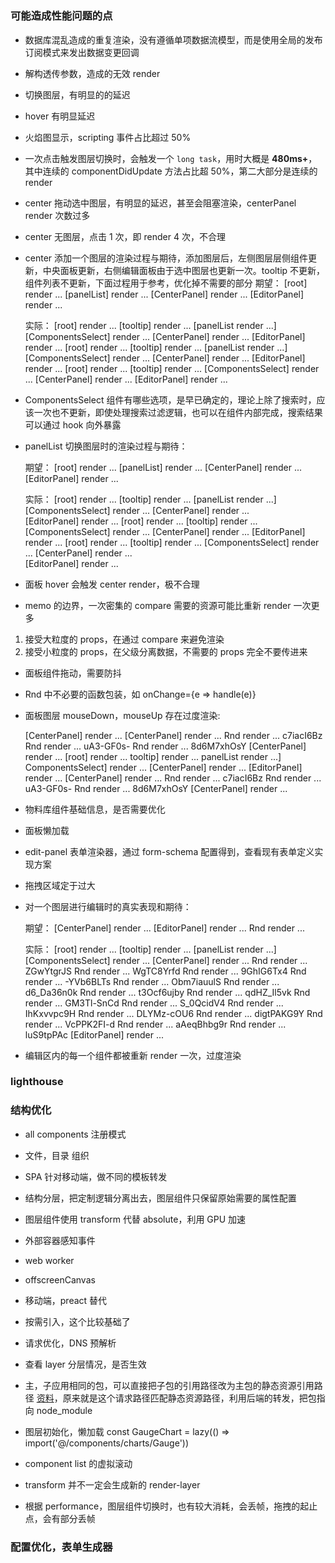 #

### 可能造成性能问题的点

- 数据库混乱造成的重复渲染，没有遵循单项数据流模型，而是使用全局的发布订阅模式来发出数据变更回调

- 解构透传参数，造成的无效 render

- 切换图层，有明显的的延迟

- hover 有明显延迟

- 火焰图显示，scripting 事件占比超过 50%

- 一次点击触发图层切换时，会触发一个 `long task`，用时大概是 **480ms+**，其中连续的 componentDidUpdate 方法占比超 50%，第二大部分是连续的 render

- center 拖动选中图层，有明显的延迟，甚至会阻塞渲染，centerPanel render 次数过多

- center 无图层，点击 1 次，即 render 4 次，不合理

- center 添加一个图层的渲染过程与期待，添加图层后，左侧图层层侧组件更新，中央面板更新，右侧编辑面板由于选中图层也更新一次。tooltip 不更新，组件列表不更新，下面过程用于参考，优化掉不需要的部分
  期望：
  [root] render ...
  [panelList] render ...
  [CenterPanel] render ...
  [EditorPanel] render ...

  实际：
  [root] render ...
  [tooltip] render ...
  [panelList render ...]
  [ComponentsSelect] render ...
  [CenterPanel] render ...
  [EditorPanel] render ...
  [root] render ...
  [tooltip] render ...
  [panelList render ...]
  [ComponentsSelect] render ...
  [CenterPanel] render ...
  [EditorPanel] render ...
  [root] render ...
  [tooltip] render ...
  [ComponentsSelect] render ...
  [CenterPanel] render ...
  [EditorPanel] render ...

- ComponentsSelect 组件有哪些选项，是早已确定的，理论上除了搜索时，应该一次也不更新，即使处理搜索过滤逻辑，也可以在组件内部完成，搜索结果可以通过 hook 向外暴露

- panelList 切换图层时的渲染过程与期待：

  期望：
  [root] render ...
  [panelList] render ...
  [CenterPanel] render ...
  [EditorPanel] render ...

  实际：
  [root] render ...
  [tooltip] render ...
  [panelList render ...]
  [ComponentsSelect] render ...
  [CenterPanel] render ...  
  [EditorPanel] render ...
  [root] render ...
  [tooltip] render ...
  [ComponentsSelect] render ...
  [CenterPanel] render ...
  [EditorPanel] render ...
  [root] render ...
  [tooltip] render ...
  [ComponentsSelect] render ...
  [CenterPanel] render ...  
  [EditorPanel] render ...

- 面板 hover 会触发 center render，极不合理

- memo 的边界，一次密集的 compare 需要的资源可能比重新 render 一次更多

1. 接受大粒度的 props，在通过 compare 来避免渲染
2. 接受小粒度的 props，在父级分离数据，不需要的 props 完全不要传进来

- 面板组件拖动，需要防抖

- Rnd 中不必要的函数包装，如 onChange={e => handle(e)}

- 面板图层 mouseDown，mouseUp 存在过度渲染:

  [CenterPanel] render ...
  [CenterPanel] render ...
  Rnd render ... c7iacI6Bz
  Rnd render ... uA3-GF0s-
  Rnd render ... 8d6M7xhOsY
  [CenterPanel] render ...
  [root] render ...
  tooltip] render ...
  panelList render ...]
  ComponentsSelect] render ...
  [CenterPanel] render ...
  [EditorPanel] render ...
  [CenterPanel] render ...
  Rnd render ... c7iacI6Bz
  Rnd render ... uA3-GF0s-
  Rnd render ... 8d6M7xhOsY
  [CenterPanel] render ...

- 物料库组件基础信息，是否需要优化

- 面板懒加载

- edit-panel 表单渲染器，通过 form-schema 配置得到，查看现有表单定义实现方案

- 拖拽区域定于过大

- 对一个图层进行编辑时的真实表现和期待：

  期望：
  [CenterPanel] render ...
  [EditorPanel] render ...
  Rnd render ...

  实际：
  [root] render ...
  [tooltip] render ...
  [panelList render ...]
  [ComponentsSelect] render ...
  [CenterPanel] render ...
  Rnd render ... ZGwYtgrJS
  Rnd render ... WgTC8Yrfd
  Rnd render ... 9GhIG6Tx4
  Rnd render ... -YVb6BLTs
  Rnd render ... Obm7iauulS
  Rnd render ... d6_Da36n0k
  Rnd render ... t3Ocf6ujby
  Rnd render ... qdHZ_Il5vk
  Rnd render ... GM3Tl-SnCd
  Rnd render ... S_0QcidV4
  Rnd render ... IhKxvvpc9H
  Rnd render ... DLYMz-cOU6
  Rnd render ... digtPAKG9Y
  Rnd render ... VcPPK2FI-d
  Rnd render ... aAeqBhbg9r
  Rnd render ... luS9tpPAc
  [EditorPanel] render ...

- 编辑区内的每一个组件都被重新 render 一次，过度渲染

### lighthouse

### 结构优化

- all components 注册模式

- 文件，目录 组织

- SPA 针对移动端，做不同的模板转发

- 结构分层，把定制逻辑分离出去，图层组件只保留原始需要的属性配置

- 图层组件使用 transform 代替 absolute，利用 GPU 加速

- 外部容器感知事件

- web worker

- offscreenCanvas

- 移动端，preact 替代

- 按需引入，这个比较基础了

- 请求优化，DNS 预解析

- 查看 layer 分层情况，是否生效

- 主，子应用相同的包，可以直接把子包的引用路径改为主包的静态资源引用路径 [资料](https://github.com/eggjs/egg-static)，原来就是这个请求路径匹配静态资源路径，利用后端的转发，把包指向 node_module

- 图层初始化，懒加载 const GaugeChart = lazy(() => import('@/components/charts/Gauge'))

- component list 的虚拟滚动

- transform 并不一定会生成新的 render-layer

- 根据 performance，图层组件切换时，也有较大消耗，会丢帧，拖拽的起止点，会有部分丢帧

### 配置优化，表单生成器
